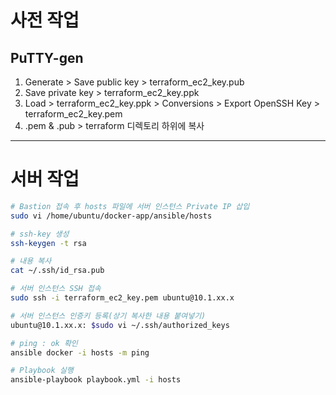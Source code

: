 # 사전 작업
## PuTTY-gen 
1. Generate > Save public key > terraform_ec2_key.pub
2. Save private key > terraform_ec2_key.ppk
3. Load > terraform_ec2_key.ppk > Conversions > Export OpenSSH Key > terraform_ec2_key.pem
4. .pem & .pub > terraform 디렉토리 하위에 복사
---
# 서버 작업
```sh
# Bastion 접속 후 hosts 파일에 서버 인스턴스 Private IP 삽입
sudo vi /home/ubuntu/docker-app/ansible/hosts

# ssh-key 생성
ssh-keygen -t rsa

# 내용 복사
cat ~/.ssh/id_rsa.pub

# 서버 인스턴스 SSH 접속
sudo ssh -i terraform_ec2_key.pem ubuntu@10.1.xx.x

# 서버 인스턴스 인증키 등록(상기 복사한 내용 붙여넣기)
ubuntu@10.1.xx.x: $sudo vi ~/.ssh/authorized_keys

# ping : ok 확인
ansible docker -i hosts -m ping

# Playbook 실행
ansible-playbook playbook.yml -i hosts
```